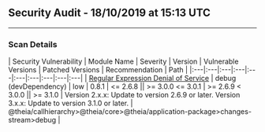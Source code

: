 ## Security Audit - 18/10/2019 at 15:13 UTC
-- -

### Scan Details

| Security Vulnerability | Module Name | Severity | Version | Vulnerable Versions | Patched Versions | Recommendation | Path |
|:---|:---|:---|:---|:---|:---|:---|:---|:---|:---|
| [Regular Expression Denial of Service](https://npmjs.com/advisories/534) | debug (devDependency) | low | 0.8.1 | <= 2.6.8 \|\| >= 3.0.0 <= 3.0.1 | >= 2.6.9 < 3.0.0 \|\| >= 3.1.0 | Version 2.x.x: Update to version 2.6.9 or later.
Version 3.x.x: Update to version 3.1.0 or later.
 | @theia/callhierarchy>@theia/core>@theia/application-package>changes-stream>debug |

